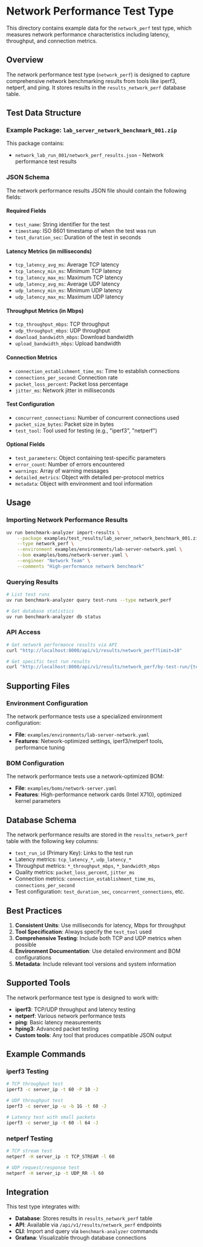 # Network Performance Test Type

This directory contains example data for the `network_perf` test type, which measures network performance characteristics including latency, throughput, and connection metrics.

## Overview

The network performance test type (`network_perf`) is designed to capture comprehensive network benchmarking results from tools like iperf3, netperf, and ping. It stores results in the `results_network_perf` database table.

## Test Data Structure

### Example Package: `lab_server_network_benchmark_001.zip`

This package contains:
- `network_lab_run_001/network_perf_results.json` - Network performance test results

### JSON Schema

The network performance results JSON file should contain the following fields:

#### Required Fields
- `test_name`: String identifier for the test
- `timestamp`: ISO 8601 timestamp of when the test was run
- `test_duration_sec`: Duration of the test in seconds

#### Latency Metrics (in milliseconds)
- `tcp_latency_avg_ms`: Average TCP latency
- `tcp_latency_min_ms`: Minimum TCP latency
- `tcp_latency_max_ms`: Maximum TCP latency
- `udp_latency_avg_ms`: Average UDP latency
- `udp_latency_min_ms`: Minimum UDP latency
- `udp_latency_max_ms`: Maximum UDP latency

#### Throughput Metrics (in Mbps)
- `tcp_throughput_mbps`: TCP throughput
- `udp_throughput_mbps`: UDP throughput
- `download_bandwidth_mbps`: Download bandwidth
- `upload_bandwidth_mbps`: Upload bandwidth

#### Connection Metrics
- `connection_establishment_time_ms`: Time to establish connections
- `connections_per_second`: Connection rate
- `packet_loss_percent`: Packet loss percentage
- `jitter_ms`: Network jitter in milliseconds

#### Test Configuration
- `concurrent_connections`: Number of concurrent connections used
- `packet_size_bytes`: Packet size in bytes
- `test_tool`: Tool used for testing (e.g., "iperf3", "netperf")

#### Optional Fields
- `test_parameters`: Object containing test-specific parameters
- `error_count`: Number of errors encountered
- `warnings`: Array of warning messages
- `detailed_metrics`: Object with detailed per-protocol metrics
- `metadata`: Object with environment and tool information

## Usage

### Importing Network Performance Results

```bash
uv run benchmark-analyzer import-results \
    --package examples/test_results/lab_server_network_benchmark_001.zip \
    --type network_perf \
    --environment examples/environments/lab-server-network.yaml \
    --bom examples/boms/network-server.yaml \
    --engineer "Network Team" \
    --comments "High-performance network benchmark"
```

### Querying Results

```bash
# List test runs
uv run benchmark-analyzer query test-runs --type network_perf

# Get database statistics
uv run benchmark-analyzer db status
```

### API Access

```bash
# Get network performance results via API
curl "http://localhost:8000/api/v1/results/network_perf?limit=10"

# Get specific test run results
curl "http://localhost:8000/api/v1/results/network_perf/by-test-run/{test_run_id}"
```

## Supporting Files

### Environment Configuration

The network performance tests use a specialized environment configuration:
- **File**: `examples/environments/lab-server-network.yaml`
- **Features**: Network-optimized settings, iperf3/netperf tools, performance tuning

### BOM Configuration

The network performance tests use a network-optimized BOM:
- **File**: `examples/boms/network-server.yaml`
- **Features**: High-performance network cards (Intel X710), optimized kernel parameters

## Database Schema

The network performance results are stored in the `results_network_perf` table with the following key columns:

- `test_run_id` (Primary Key): Links to the test run
- Latency metrics: `tcp_latency_*`, `udp_latency_*`
- Throughput metrics: `*_throughput_mbps`, `*_bandwidth_mbps`
- Quality metrics: `packet_loss_percent`, `jitter_ms`
- Connection metrics: `connection_establishment_time_ms`, `connections_per_second`
- Test configuration: `test_duration_sec`, `concurrent_connections`, etc.

## Best Practices

1. **Consistent Units**: Use milliseconds for latency, Mbps for throughput
2. **Tool Specification**: Always specify the `test_tool` used
3. **Comprehensive Testing**: Include both TCP and UDP metrics when possible
4. **Environment Documentation**: Use detailed environment and BOM configurations
5. **Metadata**: Include relevant tool versions and system information

## Supported Tools

The network performance test type is designed to work with:
- **iperf3**: TCP/UDP throughput and latency testing
- **netperf**: Various network performance tests
- **ping**: Basic latency measurements
- **hping3**: Advanced packet testing
- **Custom tools**: Any tool that produces compatible JSON output

## Example Commands

### iperf3 Testing
```bash
# TCP throughput test
iperf3 -c server_ip -t 60 -P 10 -J

# UDP throughput test  
iperf3 -c server_ip -u -b 1G -t 60 -J

# Latency test with small packets
iperf3 -c server_ip -t 60 -l 64 -J
```

### netperf Testing
```bash
# TCP stream test
netperf -H server_ip -t TCP_STREAM -l 60

# UDP request/response test
netperf -H server_ip -t UDP_RR -l 60
```

## Integration

This test type integrates with:
- **Database**: Stores results in `results_network_perf` table
- **API**: Available via `/api/v1/results/network_perf` endpoints
- **CLI**: Import and query via `benchmark-analyzer` commands
- **Grafana**: Visualizable through database connections